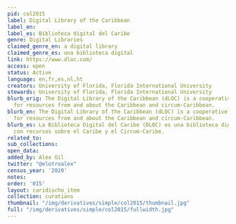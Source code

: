 ```yaml
---
pid: col2015
label: Digital Library of the Caribbean
label_en:
label_es: Biblioteca digital del Caribe
genre: Digital Libraries
claimed_genre_en: a digital library
claimed_genre_es: una biblioteca digital
link: https://www.dloc.com/
access: open
status: Active
language: en,fr,es,nl,ht
creators: University of Florida, Florida International University
stewards: University of Florida, Florida International University
blurb_orig: The Digital Library of the Caribbean (dLOC) is a cooperative digital library
  for resources from and about the Caribbean and circum-Caribbean.
blurb_en: The Digital Library of the Caribbean (dLOC) is a cooperative digital library
  for resources from and about the Caribbean and circum-Caribbean.
blurb_es: La Biblioteca Digital del Caribe (DLOC) es una biblioteca digital cooperativa
  con recursos sobre el Caribe y el Circum-Caribe.
related_to:
sub_collections:
open_data:
added_by: Alex Gil
twitter: "@elotroalex"
census_year: '2020'
notes:
order: '015'
layout: caridischo_item
collection: curations
thumbnail: "/img/derivatives/simple/col2015/thumbnail.jpg"
full: "/img/derivatives/simple/col2015/fullwidth.jpg"
---
```


